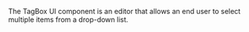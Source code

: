 The TagBox UI component is&nbsp;an&nbsp;editor that allows an&nbsp;end user to&nbsp;select multiple items from a&nbsp;drop-down list.
